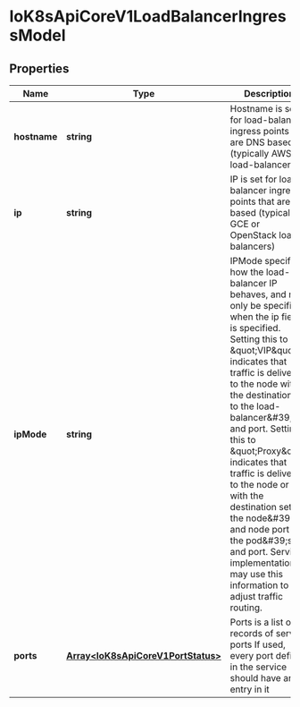 # IoK8sApiCoreV1LoadBalancerIngressModel

## Properties

Name | Type | Description | Notes
------------ | ------------- | ------------- | -------------
**hostname** | **string** | Hostname is set for load-balancer ingress points that are DNS based (typically AWS load-balancers) | [optional] [default to undefined]
**ip** | **string** | IP is set for load-balancer ingress points that are IP based (typically GCE or OpenStack load-balancers) | [optional] [default to undefined]
**ipMode** | **string** | IPMode specifies how the load-balancer IP behaves, and may only be specified when the ip field is specified. Setting this to \&quot;VIP\&quot; indicates that traffic is delivered to the node with the destination set to the load-balancer\&#39;s IP and port. Setting this to \&quot;Proxy\&quot; indicates that traffic is delivered to the node or pod with the destination set to the node\&#39;s IP and node port or the pod\&#39;s IP and port. Service implementations may use this information to adjust traffic routing. | [optional] [default to undefined]
**ports** | [**Array&lt;IoK8sApiCoreV1PortStatus&gt;**](IoK8sApiCoreV1PortStatus.md) | Ports is a list of records of service ports If used, every port defined in the service should have an entry in it | [optional] [default to undefined]


